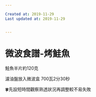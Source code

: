 ```yaml
---

Created at: 2019-11-29
Last updated at: 2019-11-29


---
```


# 微波食譜-烤鮭魚


鮭魚半片約120克

濾油盤放入微波盒
700瓦2分30秒

🍀先設短時間觀察熟透狀況再調整較不易失敗

